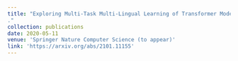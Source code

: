 ```yaml
---
title: "Exploring Multi-Task Multi-Lingual Learning of Transformer Models for Hate Speech and Offensive Speech Identification in Social Media
."
collection: publications
date: 2020-05-11
venue: 'Springer Nature Computer Science (to appear)'
link: 'https://arxiv.org/abs/2101.11155'
---
```




